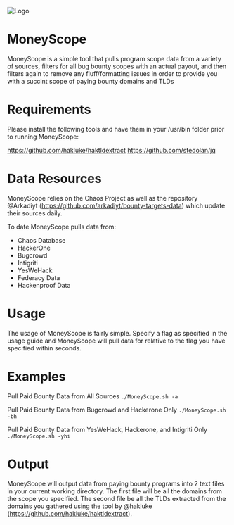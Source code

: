 ![Logo](https://github.com/obheda12/MoneyScope/blob/master/MoneyScopeLogo.png)
# MoneyScope
MoneyScope is a simple tool that pulls program scope data from a variety of sources, filters for all bug bounty scopes with an actual payout, and then filters again to remove any fluff/formatting issues in order to provide you with a succint scope of paying bounty domains and TLDs

# Requirements
Please install the following tools and have them in your /usr/bin folder prior to running MoneyScope:

https://github.com/hakluke/haktldextract
https://github.com/stedolan/jq

# Data Resources
MoneyScope relies on the Chaos Project as well as the repository @Arkadiyt (https://github.com/arkadiyt/bounty-targets-data) which update their sources daily.

To date MoneyScope pulls data from:
- Chaos Database
- HackerOne
- Bugcrowd
- Intigriti
- YesWeHack
- Federacy Data
- Hackenproof Data

# Usage
The usage of MoneyScope is fairly simple. Specify a flag as specified in the usage guide and MoneyScope will pull data for relative to the flag you have specified within seconds.

# Examples
Pull Paid Bounty Data from All Sources
``` ./MoneyScope.sh -a ```

Pull Paid Bounty Data from Bugcrowd and Hackerone Only
``` ./MoneyScope.sh -bh ```

Pull Paid Bounty Data from YesWeHack, Hackerone, and Intigriti Only
``` ./MoneyScope.sh -yhi ```

# Output
MoneyScope will output data from paying bounty programs into 2 text files in your current working directory. The first file will be all the domains from the scope you specified. The second file be all the TLDs extracted from the domains you gathered using the tool by @hakluke (https://github.com/hakluke/haktldextract).


